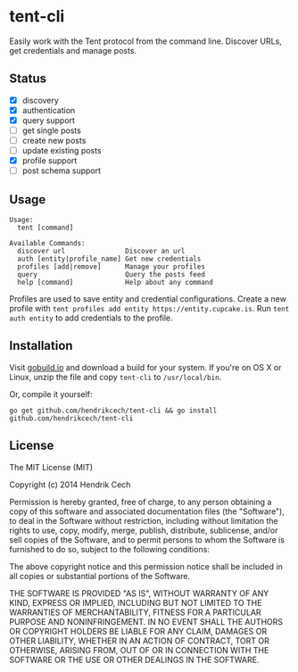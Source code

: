 tent-cli
======

Easily work with the Tent protocol from the command line. Discover URLs, get credentials and manage posts.

## Status
- [X] discovery
- [X] authentication
- [X] query support
- [ ] get single posts
- [ ] create new posts
- [ ] update existing posts
- [X] profile support
- [ ] post schema support

## Usage
```
Usage:
  tent [command]

Available Commands:
  discover url               Discover an url
  auth [entity|profile_name] Get new credentials
  profiles [add|remove]      Manage your profiles
  query                      Query the posts feed
  help [command]             Help about any command
```

Profiles are used to save entity and credential configurations. Create a new profile with `tent profiles add entity https://entity.cupcake.is`. Run `tent auth entity` to add credentials to the profile.

## Installation
Visit [gobuild.io](http://gobuild.io/download/github.com/hendrikcech/tent-cli) and download a build for your system. If you're on OS X or Linux, unzip the file and copy `tent-cli` to `/usr/local/bin`.

Or, compile it yourself:
```
go get github.com/hendrikcech/tent-cli && go install github.com/hendrikcech/tent-cli
```


## License
The MIT License (MIT)

Copyright (c) 2014 Hendrik Cech

Permission is hereby granted, free of charge, to any person obtaining a copy
of this software and associated documentation files (the "Software"), to deal
in the Software without restriction, including without limitation the rights
to use, copy, modify, merge, publish, distribute, sublicense, and/or sell
copies of the Software, and to permit persons to whom the Software is
furnished to do so, subject to the following conditions:

The above copyright notice and this permission notice shall be included in all
copies or substantial portions of the Software.

THE SOFTWARE IS PROVIDED "AS IS", WITHOUT WARRANTY OF ANY KIND, EXPRESS OR
IMPLIED, INCLUDING BUT NOT LIMITED TO THE WARRANTIES OF MERCHANTABILITY,
FITNESS FOR A PARTICULAR PURPOSE AND NONINFRINGEMENT. IN NO EVENT SHALL THE
AUTHORS OR COPYRIGHT HOLDERS BE LIABLE FOR ANY CLAIM, DAMAGES OR OTHER
LIABILITY, WHETHER IN AN ACTION OF CONTRACT, TORT OR OTHERWISE, ARISING FROM,
OUT OF OR IN CONNECTION WITH THE SOFTWARE OR THE USE OR OTHER DEALINGS IN THE
SOFTWARE.